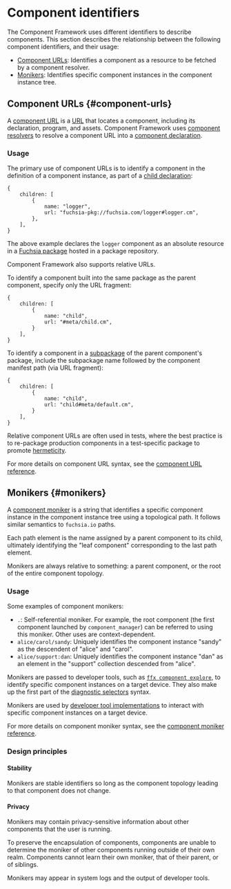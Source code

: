 # Component identifiers

The Component Framework uses different identifiers to describe components.
This section describes the relationship between the following component
identifiers, and their usage:

-   [Component URLs](#component-urls): Identifies a component as a resource to
    be fetched by a component resolver.
-   [Monikers](#monikers): Identifies specific component instances in the
    component instance tree.

## Component URLs {#component-urls}

A [component URL][glossary.component-url] is a [URL][wiki-url] that locates a
component, including its declaration, program, and assets. Component Framework
uses [component resolvers][doc-resolvers] to resolve a component URL into a
[component declaration][doc-manifests-declaration].

### Usage

The primary use of component URLs is to identify a component in the definition
of a component instance, as part of a [child declaration][doc-manifests-children]:

```json5 {:.devsite-disable-click-to-copy}
{
    children: [
        {
            name: "logger",
            url: "fuchsia-pkg://fuchsia.com/logger#logger.cm",
        },
    ],
}
```

The above example declares the `logger` component as an absolute resource
in a [Fuchsia package][doc-package] hosted in a package repository.

Component Framework also supports relative URLs.

To identify a component built into the same package as the parent component,
specify only the URL fragment:

```json5 {:.devsite-disable-click-to-copy}
{
    children: [
        {
            name: "child",
            url: "#meta/child.cm",
        }
    ],
}
```

To identify a component in a [subpackage][doc-subpackaging] of the parent
component's package, include the subpackage name followed by the component
manifest path (via URL fragment):

```json5 {:.devsite-disable-click-to-copy}
{
    children: [
        {
            name: "child",
            url: "child#meta/default.cm",
        }
    ],
}
```

Relative component URLs are often used in tests, where the best practice is to
re-package production components in a test-specific package to promote
[hermeticity][test-hermeticity].

For more details on component URL syntax, see the
[component URL reference][url-reference].

## Monikers {#monikers}

A [component moniker][glossary.moniker] is a string that identifies a specific
component instance in the component instance tree using a topological path. It
follows similar semantics to `fuchsia.io` paths.

Each path element is the name assigned by a parent component to its child,
ultimately identifying the "leaf component" corresponding to the last path
element.

Monikers are always relative to something: a parent component, or the root of
the entire component topology.

### Usage

Some examples of component monikers:

- `.`: Self-referential moniker. For example, the root component (the
  first component launched by `component_manager`) can be referred to using
  this moniker. Other uses are context-dependent.
- `alice/carol/sandy`: Uniquely identifies the component instance
  "sandy" as the descendent of "alice" and "carol".
- `alice/support:dan`: Uniquely identifies the component instance "dan"
  as an element in the "support" collection descended from "alice".

Monikers are passed to developer tools, such as
[`ffx component explore`][component-explore], to identify specific component
instances on a target device. They also make up the first part of the
[diagnostic selectors][diagnostic-selectors] syntax.

Monikers are used by [developer tool implementations][component-select] to
interact with specific component instances on a target device.

For more details on component moniker syntax, see the
[component moniker reference][moniker-reference].

### Design principles

#### Stability

Monikers are stable identifiers so long as the component topology leading
to that component does not change.

#### Privacy

Monikers may contain privacy-sensitive information about other components that
the user is running.

To preserve the encapsulation of components, components are unable to
determine the moniker of other components running outside of their own
realm. Components cannot learn their own moniker, that of their parent, or
of siblings.

Monikers may appear in system logs and the output of developer tools.

[glossary.component-url]: /docs/glossary/README.md#component-url
[glossary.moniker]: /docs/glossary/README.md#moniker
[component-explore]: /docs/development/tools/ffx/workflows/explore-components.md
[component-select]: /docs/development/tools/ffx/commands/component-select.md
[diagnostic-selectors]: /docs/reference/diagnostics/selectors.md
[doc-manifests-children]: https://fuchsia.dev/reference/cml#children
[doc-manifests-declaration]: /docs/concepts/components/v2/component_manifests.md#component-declaration
[doc-package]: /docs/concepts/packages/package.md
[doc-subpackaging]: /docs/concepts/components/v2/subpackaging.md
[doc-resolvers]: /docs/concepts/components/v2/capabilities/resolver.md
[moniker-reference]: /docs/reference/components/moniker.md
[url-reference]: /docs/reference/components/url.md
[test-hermeticity]: /docs/development/testing/components/test_runner_framework.md#hermeticity
[wiki-url]: https://en.wikipedia.org/wiki/URL
